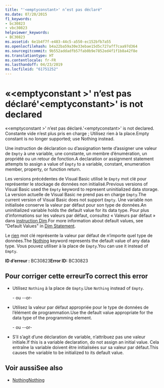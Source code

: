 ```yaml
---
title: "'<emptyconstant>' n’est pas déclaré"
ms.date: 07/20/2015
f1_keywords:
- bc30823
- vbc30823
helpviewer_keywords:
- BC30823
ms.assetid: 6e1b4f7f-e483-44c5-a550-ec152bfb7a55
ms.openlocfilehash: b4a22ba59a30e33ebae15d5c727aff7caa97d364
ms.sourcegitcommit: 9b552addadfb57fab0b9e7852ed4f1f1b8a42f8e
ms.translationtype: HT
ms.contentlocale: fr-FR
ms.lasthandoff: 04/23/2019
ms.locfileid: "61751252"
---
```

# <a name="emptyconstant-is-not-declared"></a><span data-ttu-id="5108d-102">«\<emptyconstant >' n’est pas déclaré</span><span class="sxs-lookup"><span data-stu-id="5108d-102">'\<emptyconstant>' is not declared</span></span>
<span data-ttu-id="5108d-103">«\<emptyconstant >' n’est pas déclaré.</span><span class="sxs-lookup"><span data-stu-id="5108d-103">'\<emptyconstant>' is not declared.</span></span> <span data-ttu-id="5108d-104">Constante vide n’est plus pris en charge ; Utilisez rien à la place.</span><span class="sxs-lookup"><span data-stu-id="5108d-104">Empty constant is no longer supported; use Nothing instead.</span></span>  
  
 <span data-ttu-id="5108d-105">Une instruction de déclaration ou d’assignation tente d’assigner une valeur de `Empty` à une variable, une constante, un membre d’énumération, un propriété ou un retour de fonction.</span><span class="sxs-lookup"><span data-stu-id="5108d-105">A declaration or assignment statement attempts to assign a value of `Empty` to a variable, constant, enumeration member, property, or function return.</span></span>  
  
 <span data-ttu-id="5108d-106">Les versions précédentes de Visual Basic utilisé le `Empty` mot clé pour représenter le stockage de données non initialisé.</span><span class="sxs-lookup"><span data-stu-id="5108d-106">Previous versions of Visual Basic used the `Empty` keyword to represent uninitialized data storage.</span></span> <span data-ttu-id="5108d-107">La version actuelle de Visual Basic ne prend pas en charge `Empty`.</span><span class="sxs-lookup"><span data-stu-id="5108d-107">The current version of Visual Basic does not support `Empty`.</span></span> <span data-ttu-id="5108d-108">Une variable non initialisée conserve la valeur par défaut pour son type de données.</span><span class="sxs-lookup"><span data-stu-id="5108d-108">An uninitialized variable holds the default value for its data type.</span></span> <span data-ttu-id="5108d-109">Pour plus d’informations sur les valeurs par défaut, consultez « Valeurs par défaut » dans [instruction Dim](../../visual-basic/language-reference/statements/dim-statement.md).</span><span class="sxs-lookup"><span data-stu-id="5108d-109">For more information about default values, see "Default Values" in [Dim Statement](../../visual-basic/language-reference/statements/dim-statement.md).</span></span>  
  
 <span data-ttu-id="5108d-110">Le [rien](../../visual-basic/language-reference/nothing.md) mot clé représente la valeur par défaut de n’importe quel type de données.</span><span class="sxs-lookup"><span data-stu-id="5108d-110">The [Nothing](../../visual-basic/language-reference/nothing.md) keyword represents the default value of any data type.</span></span> <span data-ttu-id="5108d-111">Vous pouvez utiliser à la place de `Empty`.</span><span class="sxs-lookup"><span data-stu-id="5108d-111">You can use it instead of `Empty`.</span></span>  
  
 <span data-ttu-id="5108d-112">**ID d’erreur :** BC30823</span><span class="sxs-lookup"><span data-stu-id="5108d-112">**Error ID:** BC30823</span></span>  
  
## <a name="to-correct-this-error"></a><span data-ttu-id="5108d-113">Pour corriger cette erreur</span><span class="sxs-lookup"><span data-stu-id="5108d-113">To correct this error</span></span>  
  
- <span data-ttu-id="5108d-114">Utilisez `Nothing` à la place de `Empty`.</span><span class="sxs-lookup"><span data-stu-id="5108d-114">Use `Nothing` instead of `Empty`.</span></span>  
  
     <span data-ttu-id="5108d-115">- ou -</span><span class="sxs-lookup"><span data-stu-id="5108d-115">-or-</span></span>  
  
- <span data-ttu-id="5108d-116">Utilisez la valeur par défaut appropriée pour le type de données de l’élément de programmation.</span><span class="sxs-lookup"><span data-stu-id="5108d-116">Use the default value appropriate for the data type of the programming element.</span></span>  
  
     <span data-ttu-id="5108d-117">- ou -</span><span class="sxs-lookup"><span data-stu-id="5108d-117">-or-</span></span>  
  
- <span data-ttu-id="5108d-118">S’il s’agit d’une déclaration de variable, n’attribuez pas une valeur initiale.</span><span class="sxs-lookup"><span data-stu-id="5108d-118">If this is a variable declaration, do not assign an initial value.</span></span> <span data-ttu-id="5108d-119">Cela entraîne la variable doivent être initialisées sur sa valeur par défaut.</span><span class="sxs-lookup"><span data-stu-id="5108d-119">This causes the variable to be initialized to its default value.</span></span>  
  
## <a name="see-also"></a><span data-ttu-id="5108d-120">Voir aussi</span><span class="sxs-lookup"><span data-stu-id="5108d-120">See also</span></span>

- [<span data-ttu-id="5108d-121">Nothing</span><span class="sxs-lookup"><span data-stu-id="5108d-121">Nothing</span></span>](../../visual-basic/language-reference/nothing.md)

